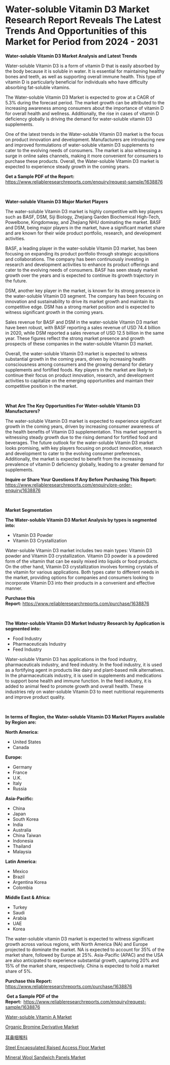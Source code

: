 <p><h1>Water-soluble Vitamin D3 Market Research Report Reveals The Latest Trends And Opportunities of this Market for Period from 2024 - 2031</h1></p><p><strong>Water-soluble Vitamin D3 Market Analysis and Latest Trends</strong></p>
<p><p>Water-soluble Vitamin D3 is a form of vitamin D that is easily absorbed by the body because it is soluble in water. It is essential for maintaining healthy bones and teeth, as well as supporting overall immune health. This type of vitamin D is particularly beneficial for individuals who have difficulty absorbing fat-soluble vitamins.</p><p>The Water-soluble Vitamin D3 Market is expected to grow at a CAGR of 5.3% during the forecast period. The market growth can be attributed to the increasing awareness among consumers about the importance of vitamin D for overall health and wellness. Additionally, the rise in cases of vitamin D deficiency globally is driving the demand for water-soluble vitamin D3 supplements.</p><p>One of the latest trends in the Water-soluble Vitamin D3 market is the focus on product innovation and development. Manufacturers are introducing new and improved formulations of water-soluble vitamin D3 supplements to cater to the evolving needs of consumers. The market is also witnessing a surge in online sales channels, making it more convenient for consumers to purchase these products. Overall, the Water-soluble Vitamin D3 market is expected to experience steady growth in the coming years.</p></p>
<p><strong>Get a Sample PDF of the Report:&nbsp;</strong> <a href="https://www.reliableresearchreports.com/enquiry/request-sample/1638876">https://www.reliableresearchreports.com/enquiry/request-sample/1638876</a></p>
<p>&nbsp;</p>
<p><strong>Water-soluble Vitamin D3 Major Market Players</strong></p>
<p><p>The water-soluble Vitamin D3 market is highly competitive with key players such as BASF, DSM, Siji Biology, Zhejiang Garden Biochemical High-Tech, Powelbone, Kingdomway, and Zhejiang NHU dominating the market. BASF and DSM, being major players in the market, have a significant market share and are known for their wide product portfolio, research, and development activities.</p><p>BASF, a leading player in the water-soluble Vitamin D3 market, has been focusing on expanding its product portfolio through strategic acquisitions and collaborations. The company has been continuously investing in research and development activities to enhance its product offerings and cater to the evolving needs of consumers. BASF has seen steady market growth over the years and is expected to continue its growth trajectory in the future.</p><p>DSM, another key player in the market, is known for its strong presence in the water-soluble Vitamin D3 segment. The company has been focusing on innovation and sustainability to drive its market growth and maintain its competitive edge. DSM has a strong market position and is expected to witness significant growth in the coming years.</p><p>Sales revenue for BASF and DSM in the water-soluble Vitamin D3 market have been robust, with BASF reporting a sales revenue of USD 74.4 billion in 2020, while DSM reported a sales revenue of USD 12.5 billion in the same year. These figures reflect the strong market presence and growth prospects of these companies in the water-soluble Vitamin D3 market.</p><p>Overall, the water-soluble Vitamin D3 market is expected to witness substantial growth in the coming years, driven by increasing health consciousness among consumers and the growing demand for dietary supplements and fortified foods. Key players in the market are likely to continue their focus on product innovation, research, and development activities to capitalize on the emerging opportunities and maintain their competitive position in the market.</p></p>
<p>&nbsp;</p>
<p><strong>What Are The Key Opportunities For Water-soluble Vitamin D3 Manufacturers?</strong></p>
<p><p>The water-soluble Vitamin D3 market is expected to experience significant growth in the coming years, driven by increasing consumer awareness of the health benefits of Vitamin D3 supplementation. This market segment is witnessing steady growth due to the rising demand for fortified food and beverages. The future outlook for the water-soluble Vitamin D3 market looks promising, with key players focusing on product innovation, research and development to cater to the evolving consumer preferences. Additionally, the market is expected to benefit from the increasing prevalence of vitamin D deficiency globally, leading to a greater demand for supplements.</p></p>
<p><strong>Inquire or Share Your Questions If Any Before Purchasing This Report:</strong> <a href="https://www.reliableresearchreports.com/enquiry/pre-order-enquiry/1638876">https://www.reliableresearchreports.com/enquiry/pre-order-enquiry/1638876</a></p>
<p>&nbsp;</p>
<p><strong>Market Segmentation</strong></p>
<p><strong>The Water-soluble Vitamin D3 Market Analysis by types is segmented into:</strong></p>
<p><ul><li>Vitamin D3 Powder</li><li>Vitamin D3 Crystallization</li></ul></p>
<p><p>Water-soluble Vitamin D3 market includes two main types: Vitamin D3 powder and Vitamin D3 crystallization. Vitamin D3 powder is a powdered form of the vitamin that can be easily mixed into liquids or food products. On the other hand, Vitamin D3 crystallization involves forming crystals of the vitamin for various applications. Both types cater to different needs in the market, providing options for companies and consumers looking to incorporate Vitamin D3 into their products in a convenient and effective manner.</p></p>
<p><strong>Purchase this Report:&nbsp;</strong><a href="https://www.reliableresearchreports.com/purchase/1638876">https://www.reliableresearchreports.com/purchase/1638876</a></p>
<p>&nbsp;</p>
<p><strong>The Water-soluble Vitamin D3 Market Industry Research by Application is segmented into:</strong></p>
<p><ul><li>Food Industry</li><li>Pharmaceuticals Industry</li><li>Feed Industry</li></ul></p>
<p><p>Water-soluble Vitamin D3 has applications in the food industry, pharmaceuticals industry, and feed industry. In the food industry, it is used as a fortifying agent in products like dairy and plant-based milk alternatives. In the pharmaceuticals industry, it is used in supplements and medications to support bone health and immune function. In the feed industry, it is added to animal feed to promote growth and overall health. These industries rely on water-soluble Vitamin D3 to meet nutritional requirements and improve product quality.</p></p>
<p>&nbsp;</p>
<p><strong>In terms of Region, the Water-soluble Vitamin D3 Market Players available by Region are:</strong></p>
<p>
    <p> <strong> North America: </strong>
        <ul>
            <li>United States</li>
            <li>Canada</li>
        </ul>
        </p> 
    <p> <strong> Europe: </strong>
        <ul>
            <li>Germany</li>
            <li>France</li>
            <li>U.K.</li>
            <li>Italy</li>
            <li>Russia</li>
        </ul>
        </p> 
    <p> <strong> Asia-Pacific: </strong>
        <ul>
            <li>China</li>
            <li>Japan</li>
            <li>South Korea</li>
            <li>India</li>
            <li>Australia</li>
            <li>China Taiwan</li>
            <li>Indonesia</li>
            <li>Thailand</li>
            <li>Malaysia</li>
        </ul>
        </p> 
    <p> <strong> Latin America: </strong>
        <ul>
            <li>Mexico</li>
            <li>Brazil</li>
            <li>Argentina Korea</li>
            <li>Colombia</li>
        </ul>
        </p> 
    <p> <strong> Middle East & Africa: </strong>
        <ul>
            <li>Turkey</li>
            <li>Saudi</li>
            <li>Arabia</li>
            <li>UAE</li>
            <li>Korea</li>
        </ul>
    </p>
    </p>
<p><p>The water-soluble vitamin D3 market is expected to witness significant growth across various regions, with North America (NA) and Europe projected to dominate the market. NA is expected to account for 35% of the market share, followed by Europe at 25%. Asia-Pacific (APAC) and the USA are also anticipated to experience substantial growth, capturing 20% and 15% of the market share, respectively. China is expected to hold a market share of 5%.</p></p>
<p><strong>Purchase this Report: </strong><a href="https://www.reliableresearchreports.com/purchase/1638876">https://www.reliableresearchreports.com/purchase/1638876</a></p>
<p>&nbsp;<strong>Get a Sample PDF of the Report:&nbsp;&nbsp;</strong><a href="https://www.reliableresearchreports.com/enquiry/request-sample/1638876">https://www.reliableresearchreports.com/enquiry/request-sample/1638876</a></p>
<p><strong></strong></p>
<p><p><a href="https://github.com/brenzgnarento/Market-Research-Report-List-1/blob/main/water-soluble-vitamin-a-market.md">Water-soluble Vitamin A Market</a></p><p><a href="https://github.com/jerrycopelandthomaswsqd8q/Market-Research-Report-List-1/blob/main/organic-bromine-derivative-market.md">Organic Bromine Derivative Market</a></p><p><a href="https://github.com/jkjreqjscoxx7/Market-Research-Report-List-1/blob/main/9018638265.md">耳鼻咽喉科</a></p><p><a href="https://issuu.com/reportprime-2/docs/steel-encapsulated-raised-access-floor-market-size">Steel Encapsulated Raised Access Floor Market</a></p><p><a href="https://issuu.com/reportprime-2/docs/mineral-wool-sandwich-panels-market-size-2030.pptx">Mineral Wool Sandwich Panels Market</a></p></p>
